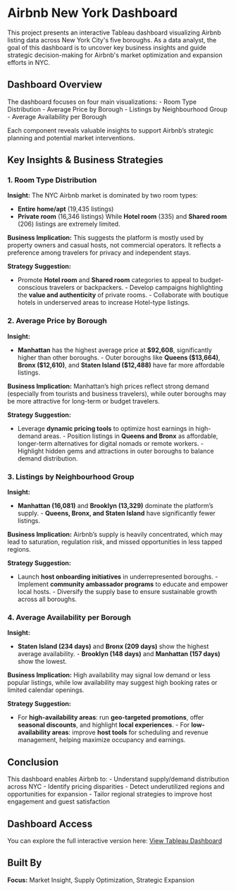 # Airbnb New York Dashboard

This project presents an interactive Tableau dashboard visualizing Airbnb listing data across New York City's five boroughs. As a data analyst, the goal of this dashboard is to uncover key business insights and guide strategic decision-making for Airbnb's market optimization and expansion efforts in NYC.

## Dashboard Overview

The dashboard focuses on four main visualizations: - Room Type Distribution - Average Price by Borough - Listings by Neighbourhood Group - Average Availability per Borough

Each component reveals valuable insights to support Airbnb’s strategic planning and potential market interventions.

## Key Insights & Business Strategies

### 1. Room Type Distribution

**Insight:**
The NYC Airbnb market is dominated by two room types:
- **Entire home/apt** (19,435 listings)
- **Private room** (16,346 listings)
While **Hotel room** (335) and **Shared room** (206) listings are extremely limited.

**Business Implication:**
This suggests the platform is mostly used by property owners and casual hosts, not commercial operators. It reflects a preference among travelers for privacy and independent stays.

**Strategy Suggestion:**
- Promote **Hotel room** and **Shared room** categories to appeal to budget-conscious travelers or backpackers. - Develop campaigns highlighting the **value and authenticity** of private rooms. - Collaborate with boutique hotels in underserved areas to increase Hotel-type listings.

### 2. Average Price by Borough

**Insight:**
- **Manhattan** has the highest average price at **\$92,608**, significantly higher than other boroughs. - Outer boroughs like **Queens (\$13,664)**, **Bronx (\$12,610)**, and **Staten Island (\$12,488)** have far more affordable listings.

**Business Implication:**
Manhattan’s high prices reflect strong demand (especially from tourists and business travelers), while outer boroughs may be more attractive for long-term or budget travelers.

**Strategy Suggestion:**
- Leverage **dynamic pricing tools** to optimize host earnings in high-demand areas. - Position listings in **Queens and Bronx** as affordable, longer-term alternatives for digital nomads or remote workers. - Highlight hidden gems and attractions in outer boroughs to balance demand distribution.

### 3. Listings by Neighbourhood Group

**Insight:**
- **Manhattan (16,081)** and **Brooklyn (13,329)** dominate the platform’s supply. - **Queens, Bronx, and Staten Island** have significantly fewer listings.

**Business Implication:**
Airbnb’s supply is heavily concentrated, which may lead to saturation, regulation risk, and missed opportunities in less tapped regions.

**Strategy Suggestion:**
- Launch **host onboarding initiatives** in underrepresented boroughs. - Implement **community ambassador programs** to educate and empower local hosts. - Diversify the supply base to ensure sustainable growth across all boroughs.

### 4. Average Availability per Borough

**Insight:**
- **Staten Island (234 days)** and **Bronx (209 days)** show the highest average availability. - **Brooklyn (148 days)** and **Manhattan (157 days)** show the lowest.

**Business Implication:**
High availability may signal low demand or less popular listings, while low availability may suggest high booking rates or limited calendar openings.

**Strategy Suggestion:**
- For **high-availability areas**: run **geo-targeted promotions**, offer **seasonal discounts**, and highlight **local experiences**. - For **low-availability areas**: improve **host tools** for scheduling and revenue management, helping maximize occupancy and earnings.

## Conclusion

This dashboard enables Airbnb to: - Understand supply/demand distribution across NYC - Identify pricing disparities - Detect underutilized regions and opportunities for expansion - Tailor regional strategies to improve host engagement and guest satisfaction

## Dashboard Access

You can explore the full interactive version here:
[View Tableau Dashboard](https://public.tableau.com/views/AirbnbNewYork_17523314919030/Dashboard1)

## Built By

**Focus:** Market Insight, Supply Optimization, Strategic Expansion
